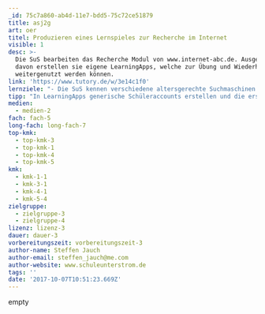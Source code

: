 ```yaml
---
_id: 75c7a860-ab4d-11e7-bdd5-75c72ce51879
title: asj2g
art: oer
titel: Produzieren eines Lernspieles zur Recherche im Internet
visible: 1
desc: >-
  Die SuS bearbeiten das Recherche Modul von www.internet-abc.de. Ausgehend
  davon erstellen sie eigene LearningApps, welche zur Übung und Wiederholung
  weitergenutzt werden können.
link: 'https://www.tutory.de/w/3e14c1f0'
lernziele: "- Die SuS kennen verschiedene altersgerechte Suchmaschinen.<br>- Die SuS können Suchmaschinen bedienen und einfache Verknüpfungen (+,-) zwischen zwei Suchbegriffen erstellen."
tipp: "In LearningApps generische Schüleraccounts erstellen und die erstellten Schülerapps in den eigenen Account übernehmen. (Ähnliche App erstellen, nichts ändern, speichern)<br>Das Lernmodul in Einzelarbeit bearbeiten lassen. Anschließend die LearningApp in Partnerarbeit erstellen lassen. Zur Partnerwahl bietet sich das Lerntempoduett an.<br>Achtung! Das Material auf der Website www.internet-abc.de unterliegt dem deutschen Urheberrecht."
medien:
  - medien-2
fach: fach-5
long-fach: long-fach-7
top-kmk:
  - top-kmk-3
  - top-kmk-1
  - top-kmk-4
  - top-kmk-5
kmk:
  - kmk-1-1
  - kmk-3-1
  - kmk-4-1
  - kmk-5-4
zielgruppe:
  - zielgruppe-3
  - zielgruppe-4
lizenz: lizenz-3
dauer: dauer-3
vorbereitungszeit: vorbereitungszeit-3
author-name: Steffen Jauch
author-email: steffen_jauch@me.com
author-website: www.schuleunterstrom.de
tags: ''
date: '2017-10-07T10:51:23.669Z'
---
```

empty
